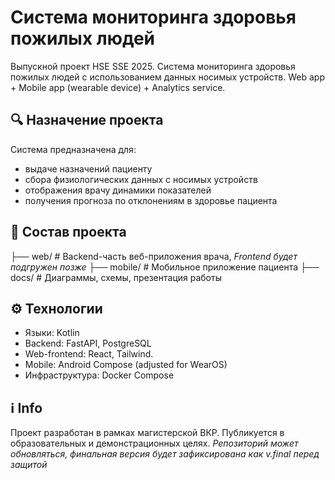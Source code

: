 # Система мониторинга здоровья пожилых людей

Выпускной проект HSE SSE 2025.
Система мониторинга здоровья пожилых людей с использованием данных носимых устройств.
Web app + Mobile app (wearable device) + Analytics service.

## 🔍 Назначение проекта

Система предназначена для:
- выдаче назначений пациенту 
- сбора физиологических данных с носимых устройств
- отображения врачу динамики показателей 
- получения прогноза по отклонениям в здоровье пациента

## 🧩 Состав проекта

├── web/ # Backend-часть веб-приложения врача, *Frontend будет подгружен позже*
├── mobile/ # Мобильное приложение пациента
├── docs/ # Диаграммы, схемы, презентация работы


## ⚙️ Технологии

- Языки: Kotlin
- Backend: FastAPI, PostgreSQL
- Web-frontend: React, Tailwind. 
- Mobile: Android Compose (adjusted for WearOS)
- Инфраструктура: Docker Compose


## ℹ️ Info
Проект разработан в рамках магистерской ВКР. 
Публикуется в образовательных и демонстрационных целях. 
*Репозиторий может обновляться, финальная версия будет зафиксирована как v.final перед защитой*
